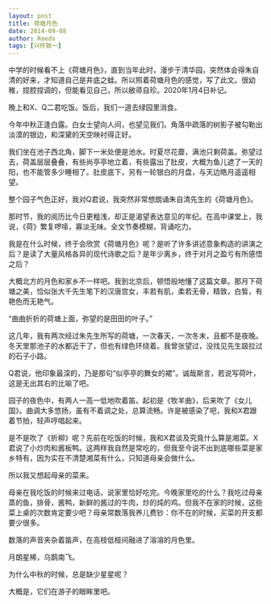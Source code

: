 ```yaml
---
layout: post
title: 荷塘月色
date: 2014-09-08
author: Reeds
tags: [兴怀致一]
---
```


 中学的时候看不上《荷塘月色》，直到当年此时，漫步于清华园，突然体会得朱自清的好来，才知道自己是井底之蛙。所以照着荷塘月色的感觉，写了此文。很幼稚，捏腔捏调的，但能看见自己，所以敝帚自珍。2020年1月4日补记。

<!--- more --->

晚上和X、Q二君吃饭。饭后，我们一道去绿园里消食。

今年中秋正逢白露。白女士望向人间，也望见我们。角落中疏落的树影子被勾勒出淡漠的银边，和深黛的天空映衬得正好。

我们坐在池子西北角，脚下一米处便是池水。时夏尽花蘼，满池只剩荷盖。弥望过去，荷盖层层叠叠，有些尚亭亭地立着，有些露出了肚皮，大概为鱼儿遮了一天的阳，也不能管多少睡相了。肚皮底下，另有一轮银白的月盘，与天边皓月遥遥相望。

整个园子气色正好，我对Q君说，我突然非常想朗诵朱自清先生的《荷塘月色》。

那时节，我的阅历比今日更粗浅，却正是渴望表达意见的年纪。在高中课堂上，我说，《荷》繁复啰嗦，寡淡无味。全文节奏模糊，背诵吃力。

我是在什么时候，终于会欣赏《荷塘月色》呢？是听了许多讲述意象构造的讲演之后？是读了大量风格各异的现代诗歌之后？是年少离乡，终于对月之盈亏有所感悟之后？

大概北方的月色和家乡不一样吧。我到北京后，顿悟般地懂了这篇文章。那月下荷塘之美，恰似张大千先生笔下的汉唐宫女，丰若有肌，柔若无骨，精致，白皙，有艳色而无艳气。

“曲曲折折的荷塘上面，弥望的是田田的叶子。”

这几年，我有两次经过朱先生所写的荷塘，一次春天，一次冬末，且都不是夜晚。冬天里那池子的水都近干了，但也有绿色环绕着。我曾张望过，没找见先生趿拉过的石子小路。

Q君说，他印象最深的，乃是那句“似亭亭的舞女的裙”。诚哉斯言，若说写荷叶，这是无出其右的比喻了吧。

园子的夜色中，有两人一高一低地吹着笛。起初是《牧羊曲》，后来吹了《女儿国》。曲调大多悠扬，虽有不着调之处，总算流畅。许是被感染了吧，我和X君跟着节拍，轻声哼唱起来。

是不是吹了《折柳》呢？先前在吃饭的时候，我和X君谈及究竟什么算是湘菜。X君说了小炒肉和酱板鸭。这两样我自然是常吃的，但我至今说不出到底哪些菜是家乡特有，因为实在不清楚湘菜有什么，只知道母亲会做什么。

所以我又想起母亲的菜来。

母亲在我吃饭的时候来过电话，说家里恰好吃完。今晚家里吃的什么？我吃过母亲蒸的鱼，排骨，酱鸭，新鲜的酱过的牛肉，炒的炖的鸡。但我不在家的时候，这些菜上桌的次数肯定要少吧？母亲常数落我养儿费钞：你不在的时候，买菜的开支都要少很多。

数落的声音夹杂着笛声，在高枝低桠间融进了溶溶的月色里。

月朗星稀，乌鹊南飞。

为什么中秋的时候，总是缺少星星呢？

大概是，它们在游子的眼眸里吧。 